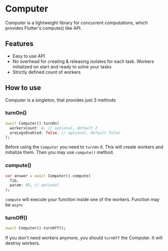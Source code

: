 # Computer

Computer is a lightweight library for concurrent computations, which provides Flutter's compute() like API.

## Features

- Easy to use API
- No overhead for creating & releasing isolates for each task. Workers initialized on start and ready to solve your tasks
- Strictly defined count of workers

## How to use

Computer is a singleton, that provides just 3 methods

### turnOn()

```dart
await Computer().turnOn(
  workersCount: 4, // optional, default 2
  areLogsEnabled: false, // optional, default false
);
```

Before using the `Computer` you need to `turnOn` it. This will create workers and initialize them. Then you may use `compute()` method.

### compute()

```dart
var answer = await Computer().compute(
  fib,
  param: 45, // optional
);
```

`compute` will execute your function inside one of the workers. Function may be `async`

### turnOff()

```dart
await Computer().turnOff();
```

If you don't need workers anymore, you should `turnOff` the Computer. It will destroy workers.
